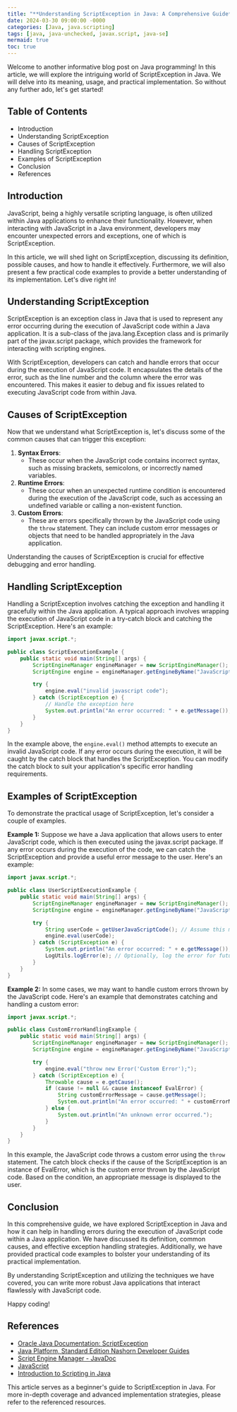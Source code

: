 ```yaml
---
title: "**Understanding ScriptException in Java: A Comprehensive Guide**"
date: 2024-03-30 09:00:00 -0000
categories: [Java, java.scripting]
tags: [java, java-unchecked, javax.script, java-se]
mermaid: true
toc: true
---
```



Welcome to another informative blog post on Java programming! In this article, we will explore the intriguing world of ScriptException in Java. We will delve into its meaning, usage, and practical implementation. So without any further ado, let's get started!

## **Table of Contents**

- Introduction
- Understanding ScriptException
- Causes of ScriptException
- Handling ScriptException
- Examples of ScriptException
- Conclusion
- References

## **Introduction**

JavaScript, being a highly versatile scripting language, is often utilized within Java applications to enhance their functionality. However, when interacting with JavaScript in a Java environment, developers may encounter unexpected errors and exceptions, one of which is ScriptException.

In this article, we will shed light on ScriptException, discussing its definition, possible causes, and how to handle it effectively. Furthermore, we will also present a few practical code examples to provide a better understanding of its implementation. Let's dive right in!

## **Understanding ScriptException**

ScriptException is an exception class in Java that is used to represent any error occurring during the execution of JavaScript code within a Java application. It is a sub-class of the java.lang.Exception class and is primarily part of the javax.script package, which provides the framework for interacting with scripting engines.

With ScriptException, developers can catch and handle errors that occur during the execution of JavaScript code. It encapsulates the details of the error, such as the line number and the column where the error was encountered. This makes it easier to debug and fix issues related to executing JavaScript code from within Java.

## **Causes of ScriptException**

Now that we understand what ScriptException is, let's discuss some of the common causes that can trigger this exception:

1. **Syntax Errors**: 
   - These occur when the JavaScript code contains incorrect syntax, such as missing brackets, semicolons, or incorrectly named variables.
2. **Runtime Errors**: 
   - These occur when an unexpected runtime condition is encountered during the execution of the JavaScript code, such as accessing an undefined variable or calling a non-existent function.
3. **Custom Errors**: 
   - These are errors specifically thrown by the JavaScript code using the `throw` statement. They can include custom error messages or objects that need to be handled appropriately in the Java application.

Understanding the causes of ScriptException is crucial for effective debugging and error handling.

## **Handling ScriptException**

Handling a ScriptException involves catching the exception and handling it gracefully within the Java application. A typical approach involves wrapping the execution of JavaScript code in a try-catch block and catching the ScriptException. Here's an example:

```java
import javax.script.*;

public class ScriptExecutionExample {
    public static void main(String[] args) {
        ScriptEngineManager engineManager = new ScriptEngineManager();
        ScriptEngine engine = engineManager.getEngineByName("JavaScript");

        try {
            engine.eval("invalid javascript code");
        } catch (ScriptException e) {
            // Handle the exception here
            System.out.println("An error occurred: " + e.getMessage());
        }
    }
}
```

In the example above, the `engine.eval()` method attempts to execute an invalid JavaScript code. If any error occurs during the execution, it will be caught by the catch block that handles the ScriptException. You can modify the catch block to suit your application's specific error handling requirements.

## **Examples of ScriptException**

To demonstrate the practical usage of ScriptException, let's consider a couple of examples.

**Example 1:**
Suppose we have a Java application that allows users to enter JavaScript code, which is then executed using the javax.script package. If any error occurs during the execution of the code, we can catch the ScriptException and provide a useful error message to the user. Here's an example:

```java
import javax.script.*;

public class UserScriptExecutionExample {
    public static void main(String[] args) {
        ScriptEngineManager engineManager = new ScriptEngineManager();
        ScriptEngine engine = engineManager.getEngineByName("JavaScript");

        try {
            String userCode = getUserJavaScriptCode(); // Assume this method retrieves user-entered code
            engine.eval(userCode);
        } catch (ScriptException e) {
            System.out.println("An error occurred: " + e.getMessage());
            LogUtils.logError(e); // Optionally, log the error for future analysis
        }
    }
}
```

**Example 2:**
In some cases, we may want to handle custom errors thrown by the JavaScript code. Here's an example that demonstrates catching and handling a custom error:

```java
import javax.script.*;

public class CustomErrorHandlingExample {
    public static void main(String[] args) {
        ScriptEngineManager engineManager = new ScriptEngineManager();
        ScriptEngine engine = engineManager.getEngineByName("JavaScript");

        try {
            engine.eval("throw new Error('Custom Error');");
        } catch (ScriptException e) {
            Throwable cause = e.getCause();
            if (cause != null && cause instanceof EvalError) {
                String customErrorMessage = cause.getMessage();
                System.out.println("An error occurred: " + customErrorMessage);
            } else {
                System.out.println("An unknown error occurred.");
            }
        }
    }
}
```

In this example, the JavaScript code throws a custom error using the `throw` statement. The catch block checks if the cause of the ScriptException is an instance of EvalError, which is the custom error thrown by the JavaScript code. Based on the condition, an appropriate message is displayed to the user.

## **Conclusion**

In this comprehensive guide, we have explored ScriptException in Java and how it can help in handling errors during the execution of JavaScript code within a Java application. We have discussed its definition, common causes, and effective exception handling strategies. Additionally, we have provided practical code examples to bolster your understanding of its practical implementation.

By understanding ScriptException and utilizing the techniques we have covered, you can write more robust Java applications that interact flawlessly with JavaScript code.

Happy coding!

## **References**
- [Oracle Java Documentation: ScriptException](https://docs.oracle.com/en/java/javase/14/docs/api/javax/script/ScriptException.html)
- [Java Platform, Standard Edition Nashorn Developer Guides](https://jdk.java.net/nashorn/)
- [Script Engine Manager - JavaDoc](https://docs.oracle.com/en/java/javase/11/docs/api/java.scripting/javax/script/ScriptEngineManager.html)
- [JavaScript](https://developer.mozilla.org/en-US/docs/Web/JavaScript)
- [Introduction to Scripting in Java](https://www.baeldung.com/java-scriptengine)

This article serves as a beginner's guide to ScriptException in Java. For more in-depth coverage and advanced implementation strategies, please refer to the referenced resources.